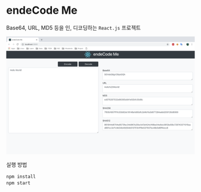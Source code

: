# endeCode Me

Base64, URL, MD5 등을 인, 디코딩하는 `React.js` 프로젝트

![프로젝트 사진](https://github.com/viviennes7/endecode-me/blob/master/public/photo.png?raw=true)

실행 방법
```sh
npm install
npm start
```
